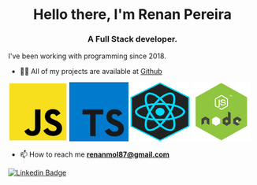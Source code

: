 <h1 align="center">Hello there, I'm Renan Pereira</h1>
<h3 align="center">A Full Stack developer.</h3>

 I've been working with programming since 2018.

- 👨‍💻 All of my projects are available at <a href="https://github.com/r3nanp"> Github</a> <br />

<p align="left">
<img src="https://github.com/r3nanp/r3nanp/blob/master/javascript.png" alt="javascript" width="120" height="120"/>
<img src="https://github.com/r3nanp/r3nanp/blob/master/typescript%20(1).jpg" alt="typescript" width="120" height="120"/>
<img src="https://github.com/r3nanp/r3nanp/blob/master/react.jpg" alt="react" width="120" height="120"/>
<img src="https://github.com/r3nanp/r3nanp/blob/master/node.png" alt="node" width="120" height="120" />
</p>

- 📫 How to reach me **renanmol87@gmail.com**

[![Linkedin Badge](https://img.shields.io/badge/-LinkedIn-blue?style=flat-square&logo=Linkedin&logoColor=white&link=https://www.linkedin.com/in/renan-pereira-968bb61b0/)](https://www.linkedin.com/in/renan-pereira-968bb61b0/)

